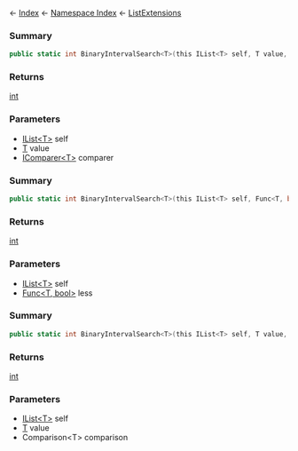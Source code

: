 ← [Index](Api-Index) ← [Namespace Index](Namespace-Index) ← [ListExtensions](System.Collections.Generic.ListExtensions)

### Summary

```csharp
public static int BinaryIntervalSearch<T>(this IList<T> self, T value, IComparer<T> comparer = default)
```

### Returns

[int](https://docs.microsoft.com/en-us/dotnet/api/System.Int32?view=netframework-4.6)

### Parameters

* [IList&lt;T&gt;](https://docs.microsoft.com/en-us/dotnet/api/System.Collections.Generic.IList-1?view=netframework-4.6) self
* [T]() value
* [IComparer&lt;T&gt;](https://docs.microsoft.com/en-us/dotnet/api/System.Collections.Generic.IComparer-1?view=netframework-4.6) comparer
### Summary

```csharp
public static int BinaryIntervalSearch<T>(this IList<T> self, Func<T, bool> less)
```

### Returns

[int](https://docs.microsoft.com/en-us/dotnet/api/System.Int32?view=netframework-4.6)

### Parameters

* [IList&lt;T&gt;](https://docs.microsoft.com/en-us/dotnet/api/System.Collections.Generic.IList-1?view=netframework-4.6) self
* [Func&lt;T, bool&gt;](https://docs.microsoft.com/en-us/dotnet/api/System.Func-2?view=netframework-4.6) less
### Summary

```csharp
public static int BinaryIntervalSearch<T>(this IList<T> self, T value, Comparison<T> comparison)
```

### Returns

[int](https://docs.microsoft.com/en-us/dotnet/api/System.Int32?view=netframework-4.6)

### Parameters

* [IList&lt;T&gt;](https://docs.microsoft.com/en-us/dotnet/api/System.Collections.Generic.IList-1?view=netframework-4.6) self
* [T]() value
* Comparison&lt;T&gt; comparison
